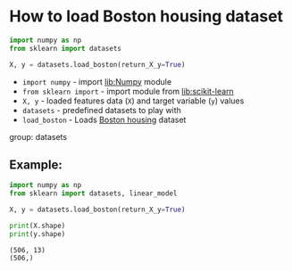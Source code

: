 # How to load Boston housing dataset

```python
import numpy as np
from sklearn import datasets

X, y = datasets.load_boston(return_X_y=True)
```

- `import numpy` - import [lib:Numpy](https://onelinerhub.com/python-numpy/how-to-install-python-numpy-lib) module
- `from sklearn import` - import module from [lib:scikit-learn](https://onelinerhub.com/python-scikit-learn/how-to-install-scikit-learn-using-pip)
- `X, y` - loaded features data (`X`) and target variable (`y`) values
- `datasets` - predefined datasets to play with
- `load_boston` - Loads [Boston housing](https://scikit-learn.org/stable/modules/generated/sklearn.datasets.load_boston.html) dataset

group: datasets

## Example: 
```python
import numpy as np
from sklearn import datasets, linear_model

X, y = datasets.load_boston(return_X_y=True)

print(X.shape)
print(y.shape)
```
```
(506, 13)
(506,)

```

